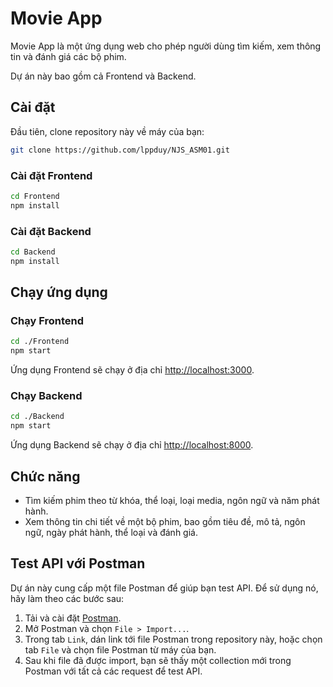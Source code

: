 # Movie App

Movie App là một ứng dụng web cho phép người dùng tìm kiếm, xem thông tin và đánh giá các bộ phim.

Dự án này bao gồm cả Frontend và Backend.

## Cài đặt

Đầu tiên, clone repository này về máy của bạn:

```bash
git clone https://github.com/lppduy/NJS_ASM01.git
```

### Cài đặt Frontend

```bash
cd Frontend
npm install
```

### Cài đặt Backend

```bash
cd Backend
npm install
```

## Chạy ứng dụng

### Chạy Frontend

```bash
cd ./Frontend
npm start
```

Ứng dụng Frontend sẽ chạy ở địa chỉ [http://localhost:3000](http://localhost:3000).

### Chạy Backend

```bash
cd ./Backend
npm start
```

Ứng dụng Backend sẽ chạy ở địa chỉ [http://localhost:8000](http://localhost:5000).

## Chức năng

- Tìm kiếm phim theo từ khóa, thể loại, loại media, ngôn ngữ và năm phát hành.
- Xem thông tin chi tiết về một bộ phim, bao gồm tiêu đề, mô tả, ngôn ngữ, ngày phát hành, thể loại và đánh giá.

## Test API với Postman

Dự án này cung cấp một file Postman để giúp bạn test API. Để sử dụng nó, hãy làm theo các bước sau:

1. Tải và cài đặt [Postman](https://www.postman.com/downloads/).
2. Mở Postman và chọn `File > Import...`.
3. Trong tab `Link`, dán link tới file Postman trong repository này, hoặc chọn tab `File` và chọn file Postman từ máy của bạn.
4. Sau khi file đã được import, bạn sẽ thấy một collection mới trong Postman với tất cả các request để test API.

